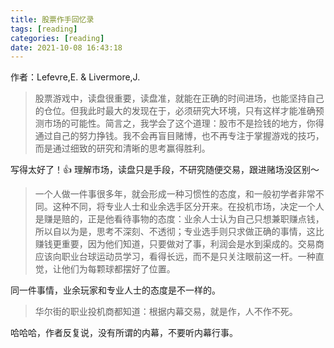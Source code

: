 ```yaml
---
title: 股票作手回忆录
tags: [reading]
categories: [reading]
date: 2021-10-08 16:43:18
---
```


作者：Lefevre,E. & Livermore,J. 

> 股票游戏中，读盘很重要，读盘准，就能在正确的时间进场，也能坚持自己的仓位。但我此时最大的发现在于，必须研究大环境，只有这样才能准确预测市场的可能性。简言之，我学会了这个道理：股市不是捡钱的地方，你得通过自己的努力挣钱。我不会再盲目赌博，也不再专注于掌握游戏的技巧，而是通过细致的研究和清晰的思考赢得胜利。

写得太好了！👍 理解市场，读盘只是手段，不研究随便交易，跟进赌场没区别～

> 一个人做一件事很多年，就会形成一种习惯性的态度，和一般初学者非常不同。这种不同，将专业人士和业余选手区分开来。在投机市场，决定一个人是赚是赔的，正是他看待事物的态度：业余人士认为自己只想兼职赚点钱，所以自以为是，思考不深刻、不透彻；专业选手则只求做正确的事情，这比赚钱更重要，因为他们知道，只要做对了事，利润会是水到渠成的。交易商应该向职业台球运动员学习，看得长远，而不是只关注眼前这一杆。一种直觉，让他们为每颗球都摆好了位置。

同一件事情，业余玩家和专业人士的态度是不一样的。

> 华尔街的职业投机商都知道：根据内幕交易，就是作，人不作不死。

哈哈哈，作者反复说，没有所谓的内幕，不要听内幕行事。
